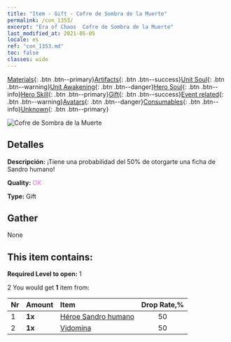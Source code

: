 ```yaml
---
title: "Item - Gift - Cofre de Sombra de la Muerte"
permalink: /con_1353/
excerpt: "Era of Chaos  Cofre de Sombra de la Muerte"
last_modified_at: 2021-05-05
locale: es
ref: "con_1353.md"
toc: false
classes: wide
---
```

 [Materials](/ItemsES/){: .btn .btn--primary}[Artifacts](/ItemsES/Artifacts/){: .btn .btn--success}[Unit Soul](/ItemsES/UnitSoul/){: .btn .btn--warning}[Unit Awakening](/ItemsES/UnitAwakening/){: .btn .btn--danger}[Hero Soul](/ItemsES/HeroSoul/){: .btn .btn--info}[Hero Skill](/ItemsES/HeroSkill/){: .btn .btn--primary}[Gift](/ItemsES/Gift/){: .btn .btn--success}[Event related](/ItemsES/Events/){: .btn .btn--warning}[Avatars](/ItemsES/Avatars/){: .btn .btn--danger}[Consumables](/ItemsES/Consumables/){: .btn .btn--info}[Unknown](/ItemsES/Unknown/){: .btn .btn--primary}

 ![Cofre de Sombra de la Muerte](/images/t/i_906030.png)

## Detalles
 **Descripción:** ¡Tiene una probabilidad del 50% de otorgarte una ficha de Sandro humano!

 **Quality:** <span style="color: #DA70D6">OK</span>

 **Type:** Gift

## Gather

  None

## This item contains:

 **Required Level to open:** 1

 2 You would get **1** item  from:

  | Nr | Amount |     Item    | Drop Rate,% |
  |:---|:-------|:------------|:---------:|
  | 1 |  **1x** | [Héroe Sandro humano](/ItemsES/her_373/) | 50 | 
  | 2 |  **1x** | [Vidomina](/ItemsES/her_372/) | 50 | 
